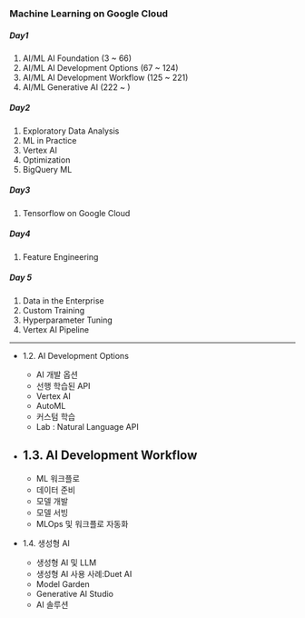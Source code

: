 ### Machine Learning on Google Cloud

##### Day1

1. AI/ML AI Foundation (3 ~ 66)
2. AI/ML AI Development Options (67 ~ 124)
3. AI/ML AI Development Workflow (125 ~ 221)
4. AI/ML Generative AI (222 ~ )

##### Day2 

1. Exploratory Data Analysis
2. ML in Practice
3. Vertex AI
4. Optimization
5. BigQuery ML

##### Day3

1. Tensorflow on Google Cloud

##### Day4

1. Feature Engineering

##### Day 5

1. Data in the Enterprise
2. Custom Training
3. Hyperparameter Tuning
4. Vertex AI Pipeline

---

- 1.2. AI Development Options 
    - AI 개발 옵션
    - 선행 학습된 API
    - Vertex AI
    - AutoML
    - 커스텀 학습   
    - Lab : Natural Language API

- 1.3. AI Development Workflow
    - 
    - ML 워크플로
    - 데이터 준비
    - 모델 개발
    - 모델 서빙
    - MLOps 및 워크플로 자동화

- 1.4. 생성형 AI
    - 생성형 AI 및 LLM 
    - 생성형 AI 사용 사례:Duet AI
    - Model Garden 
    - Generative AI Studio
    - AI 솔루션

